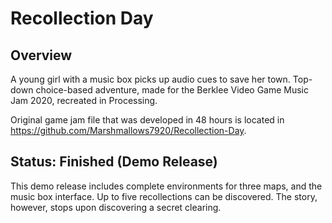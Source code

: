 # Recollection Day
## Overview
A young girl with a music box picks up audio cues to save her town. Top-down choice-based adventure, made for the Berklee Video Game Music Jam 2020, recreated in Processing.

Original game jam file that was developed in 48 hours is located in https://github.com/Marshmallows7920/Recollection-Day.

## Status: Finished (Demo Release)
This demo release includes complete environments for three maps, and the music box interface. Up to five recollections can be discovered. 
The story, however, stops upon discovering a secret clearing.
